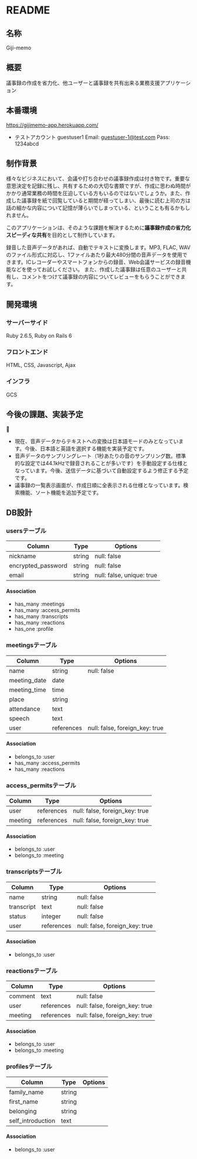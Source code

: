 # README

## 名称
Giji-memo

## 概要
議事録の作成を省力化、他ユーザーと議事録を共有出来る業務支援アプリケーション

## 本番環境
https://gijimemo-app.herokuapp.com/

* テストアカウント guestuser1
Email: guestuser-1@test.com
Pass: 1234abcd

## 制作背景
様々なビジネスにおいて、会議や打ち合わせの議事録作成は付き物です。重要な意思決定を記録に残し、共有するための大切な書類ですが、作成に思わぬ時間がかかり通常業務の時間を圧迫している方もいるのではないでしょうか。また、作成した議事録を紙で回覧していると期間が経ってしまい、最後に読む上司の方は話の細かな内容について記憶が薄らいでしまっている、ということも有るかもしれません。

このアプリケーションは、そのような課題を解決するために**議事録作成の省力化** **スピーディな共有**を目的として制作しています。

録音した音声データがあれば、自動でテキストに変換します。MP3, FLAC, WAVのファイル形式に対応し、1ファイルあたり最大480分間の音声データを使用できます。ICレコーダーやスマートフォンからの録音、Web会議サービスの録音機能などを使ってお試しください。
また、作成した議事録は任意のユーザーと共有し、コメントをつけて議事録の内容についてレビューをもらうことができます。

## 開発環境
### サーバーサイド
Ruby 2.6.5, Ruby on Rails 6

### フロントエンド
HTML, CSS, Javascript, Ajax

### インフラ
GCS

## 今後の課題、実装予定

* 現在、音声データからテキストへの変換は日本語モードのみとなっています。今後、日本語と英語を選択する機能を実装予定です。
* 音声データのサンプリングレート（1秒あたりの音のサンプリング数。標準的な設定では44.1kHzで録音されることが多いです）を手動設定する仕様となっています。今後、送信データに基づいて自動設定するよう修正する予定です。
* 議事録の一覧表示画面が、作成日順に全表示される仕様となっています。検索機能、ソート機能を追加予定です。

## DB設計
### usersテーブル
|Column            |Type  |Options                  |
|------------------|------|-------------------------|
|nickname          |string|null: false              |
|encrypted_password|string|null: false              |
|email             |string|null: false, unique: true|

#### Association
- has_many :meetings
- has_many :access_permits
- has_many :transcripts
- has_many :reactions
- has_one  :profile

### meetingsテーブル
|Column      |Type      |Options                       |
|------------|----------|------------------------------|
|name        |string    |null: false                   |
|meeting_date|date      |                              |
|meeting_time|time      |                              |
|place       |string    |                              |
|attendance  |text      |                              |
|speech      |text      |                              |
|user        |references|null: false, foreign_key: true|

#### Association
- belongs_to :user
- has_many :access_permits
- has_many :reactions

### access_permitsテーブル
|Column |Type      |Options                       |
|-------|----------|------------------------------|
|user   |references|null: false, foreign_key: true|
|meeting|references|null: false, foreign_key: true|

#### Association
- belongs_to :user
- belongs_to :meeting

### transcriptsテーブル
|Column    |Type      |Options                       |
|----------|----------|------------------------------|
|name      |string    |null: false                   |
|transcript|text      |null: false                   |
|status    |integer   |null: false                   |
|user      |references|null: false, foreign_key: true|

#### Association
- belongs_to :user

### reactionsテーブル
|Column |Type      |Options                       |
|-------|----------|------------------------------|
|comment|text      |null: false                   |
|user   |references|null: false, foreign_key: true|
|meeting|references|null: false, foreign_key: true|

#### Association
- belongs_to :user
- belongs_to :meeting

### profilesテーブル
|Column           |Type  |Options                  |
|-----------------|------|-------------------------|
|family_name      |string|                         |
|first_name       |string|                         |
|belonging        |string|                         |
|self_introduction|text  |                         |

#### Association
- belongs_to :user